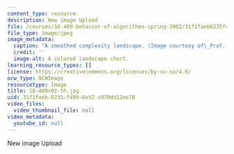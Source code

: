```yaml
---
content_type: resource
description: New image Upload
file: /courses/18-409-behavior-of-algorithms-spring-2002/31f1faeb6235f4996e52c870dd12ee70_18-409s02-th.jpg
file_type: image/jpeg
image_metadata:
  caption: "A smoothed complexity landscape. (Image courtesy of\_Prof. Daniel Spielman.)"
  credit: ''
  image-alt: A colored landscape chart.
learning_resource_types: []
license: https://creativecommons.org/licenses/by-nc-sa/4.0/
ocw_type: OCWImage
resourcetype: Image
title: 18-409s02-th.jpg
uid: 31f1faeb-6235-f499-6e52-c870dd12ee70
video_files:
  video_thumbnail_file: null
video_metadata:
  youtube_id: null
---
```

New image Upload